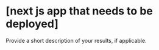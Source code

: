 # [next js app that needs to be deployed]

Provide a short description of your results, if applicable.